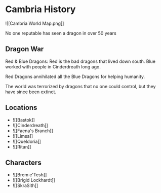 # Cambria History

![[Cambria World Map.png]]

No one reputable has seen a dragon in over 50 years

## Dragon War
Red & Blue Dragons: Red is the bad dragons that lived down south. Blue worked with people in Cinderdreath long ago.

Red Dragons annihilated all the Blue Dragons for helping humanity.

The world was terrorized by dragons that no one could control, but they have since been extinct.

## Locations
- ![[Bastok]]
- ![[Cinderdreath]]
- ![[Faena's Branch]]
- ![[Limsa]]
- ![[Queldoria]]
- ![[Ritan]]

## Characters
- ![[Brem e'Tesh]]
- ![[Brigid Lockhardt]]
- ![[SkraSith]]
